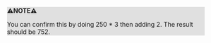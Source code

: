<div style="margin:2em; background-color: #e0e0e0;">

<strong>⚠️NOTE️️️⚠️</strong>

You can confirm this by doing 250 * 3 then adding 2. The result should be 752.
</div>

